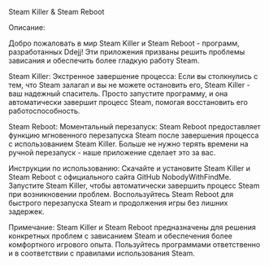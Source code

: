 Steam Killer & Steam Reboot

Описание:

Добро пожаловать в мир Steam Killer и Steam Reboot - программ, разработанных Ddejj! Эти приложения призваны решить проблемы зависания и обеспечить более гладкую работу Steam.

Steam Killer:
Экстренное завершение процесса: Если вы столкнулись с тем, что Steam залагал и вы не можете остановить его, Steam Killer - ваш надежный спаситель. Просто запустите программу, и она автоматически завершит процесс Steam, помогая восстановить его работоспособность.

Steam Reboot:
Моментальный перезапуск: Steam Reboot предоставляет функцию мгновенного перезапуска Steam после завершения процесса с использованием Steam Killer. Больше не нужно терять времени на ручной перезапуск - наше приложение сделает это за вас.

Инструкции по использованию:
Скачайте и установите Steam Killer и Steam Reboot с официального сайта GitHub NobodyWithFindMe.
Запустите Steam Killer, чтобы автоматически завершить процесс Steam при возникновении проблем.
Воспользуйтесь Steam Reboot для быстрого перезапуска Steam и продолжения игры без лишних задержек.

Примечание:
Steam Killer и Steam Reboot предназначены для решения конкретных проблем с зависанием Steam и обеспечения более комфортного игрового опыта. Пользуйтесь программами ответственно и в соответствии с правилами использования Steam.
